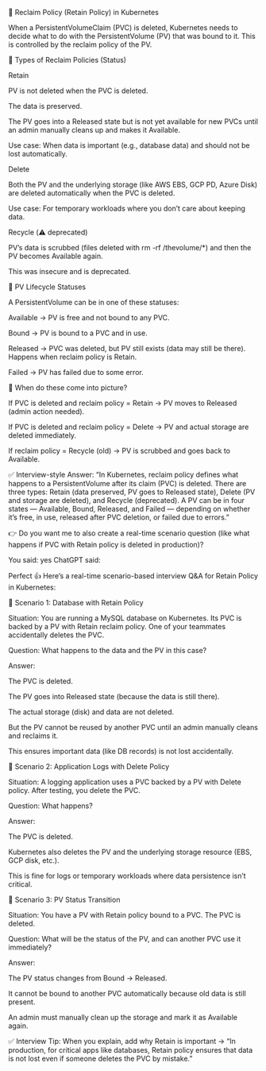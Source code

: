 🔹 Reclaim Policy (Retain Policy) in Kubernetes

When a PersistentVolumeClaim (PVC) is deleted, Kubernetes needs to decide what to do with the PersistentVolume (PV) that was bound to it.
This is controlled by the reclaim policy of the PV.

🔹 Types of Reclaim Policies (Status)

Retain

PV is not deleted when the PVC is deleted.

The data is preserved.

The PV goes into a Released state but is not yet available for new PVCs until an admin manually cleans up and makes it Available.

Use case: When data is important (e.g., database data) and should not be lost automatically.

Delete

Both the PV and the underlying storage (like AWS EBS, GCP PD, Azure Disk) are deleted automatically when the PVC is deleted.

Use case: For temporary workloads where you don’t care about keeping data.

Recycle (⚠️ deprecated)

PV’s data is scrubbed (files deleted with rm -rf /thevolume/*) and then the PV becomes Available again.

This was insecure and is deprecated.

🔹 PV Lifecycle Statuses

A PersistentVolume can be in one of these statuses:

Available → PV is free and not bound to any PVC.

Bound → PV is bound to a PVC and in use.

Released → PVC was deleted, but PV still exists (data may still be there). Happens when reclaim policy is Retain.

Failed → PV has failed due to some error.

🔹 When do these come into picture?

If PVC is deleted and reclaim policy = Retain → PV moves to Released (admin action needed).

If PVC is deleted and reclaim policy = Delete → PV and actual storage are deleted immediately.

If reclaim policy = Recycle (old) → PV is scrubbed and goes back to Available.

✅ Interview-style Answer:
“In Kubernetes, reclaim policy defines what happens to a PersistentVolume after its claim (PVC) is deleted. There are three types: Retain (data preserved, PV goes to Released state), Delete (PV and storage are deleted), and Recycle (deprecated). A PV can be in four states — Available, Bound, Released, and Failed — depending on whether it’s free, in use, released after PVC deletion, or failed due to errors.”

👉 Do you want me to also create a real-time scenario question (like what happens if PVC with Retain policy is deleted in production)?

You said:
yes
ChatGPT said:

Perfect 👍 Here’s a real-time scenario-based interview Q&A for Retain Policy in Kubernetes:

🔹 Scenario 1: Database with Retain Policy

Situation:
You are running a MySQL database on Kubernetes. Its PVC is backed by a PV with Retain reclaim policy. One of your teammates accidentally deletes the PVC.

Question:
What happens to the data and the PV in this case?

Answer:

The PVC is deleted.

The PV goes into Released state (because the data is still there).

The actual storage (disk) and data are not deleted.

But the PV cannot be reused by another PVC until an admin manually cleans and reclaims it.

This ensures important data (like DB records) is not lost accidentally.

🔹 Scenario 2: Application Logs with Delete Policy

Situation:
A logging application uses a PVC backed by a PV with Delete policy. After testing, you delete the PVC.

Question:
What happens?

Answer:

The PVC is deleted.

Kubernetes also deletes the PV and the underlying storage resource (EBS, GCP disk, etc.).

This is fine for logs or temporary workloads where data persistence isn’t critical.

🔹 Scenario 3: PV Status Transition

Situation:
You have a PV with Retain policy bound to a PVC. The PVC is deleted.

Question:
What will be the status of the PV, and can another PVC use it immediately?

Answer:

The PV status changes from Bound → Released.

It cannot be bound to another PVC automatically because old data is still present.

An admin must manually clean up the storage and mark it as Available again.

✅ Interview Tip:
When you explain, add why Retain is important → “In production, for critical apps like databases, Retain policy ensures that data is not lost even if someone deletes the PVC by mistake.”
